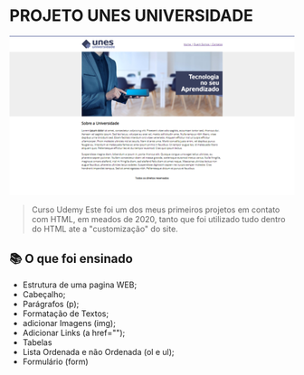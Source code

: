 # PROJETO UNES UNIVERSIDADE

![preview](./.github/preview.png)

>Curso Udemy
Este foi um dos meus primeiros projetos em contato com HTML, em meados de 2020, tanto que foi utilizado tudo dentro do HTML ate a "customização" do site. 

## 📚 O que foi ensinado
- Estrutura de uma pagina WEB;
- Cabeçalho;
- Parágrafos (p);
- Formatação de Textos;
- adicionar Imagens (img);
- Adicionar Links (a href="");
- Tabelas
- Lista Ordenada e não Ordenada (ol e ul);
- Formulário (form)
